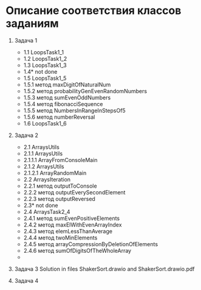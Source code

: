 # Описание соответствия классов заданиям

1. Задача 1
    - 1.1 LoopsTask1_1
    - 1.2 LoopsTask1_2
    - 1.3 LoopsTask1_3
    - 1.4* not done
    - 1.5 LoopsTask1_5
    - 1.5.1 метод maxDigitOfNaturalNum
    - 1.5.2 метод probabilityGenEvenRandomNumbers
    - 1.5.3 метод sumEvenOddNumbers
    - 1.5.4 метод fibonacciSequence
    - 1.5.5 метод NumbersInRangeInStepsOf5
    - 1.5.6 метод numberReversal
    - 1.6 LoopsTask1_6

2. Задача 2
   - 2.1 ArraysUtils
   - 2.1.1 ArraysUtils
   - 2.1.1.1 ArrayFromConsoleMain
   - 2.1.2 ArraysUtils
   - 2.1.2.1 ArrayRandomMain
   - 2.2 ArraysIteration
   - 2.2.1 метод outputToConsole
   - 2.2.2 метод outputEverySecondElement
   - 2.2.3 метод outputReversed
   - 2.3* not done
   - 2.4 ArraysTask2_4
   - 2.4.1 метод sumEvenPositiveElements
   - 2.4.2 метод maxElWithEvenArrayIndex
   - 2.4.3 метод elemLessThanAverage
   - 2.4.4 метод twoMinElements
   - 2.4.5 метод arrayCompressionByDeletionOfElements
   - 2.4.6 метод sumOfDigitsOfTheWholeArray
   - 

3. Задача 3 Solution in files ShakerSort.drawio and ShakerSort.drawio.pdf
4. Задача 4 
